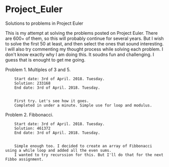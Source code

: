 # Project_Euler
Solutions to problems in Project Euler

This is my attempt at solving the problems posted on Project Euler. There are 600+ of them, so this will probably continue for several years. But I wish to solve the first 50 at least, and then select the ones that sound interesting. I will also try commenting my thought process while solving each problem. I don't know exactly why I am doing this. It soudns fun and challenging. I guess that is enought to get me going.

Problem 1. Multiples of 3 and 5.

        Start date: 3rd of April. 2018. Tuesday.
        Solution: 233168
        End date: 3rd of April. 2018. Tuesday.


        First try. Let's see how it goes.
        Completed in under a minute. Simple use for loop and modulus.


Problem 2. Fibbonacci.

		Start date: 3rd of April. 2018. Tuesday.
		Solution: 461372
		End date: 3rd of April. 2018. Tuesday.


		Simple enough too. I decided to create an array of Fibbonacci using a while loop and added all the even sums.
		I wanted to try recurssion for this. But I'll do that for the next Fibbo assignment.

